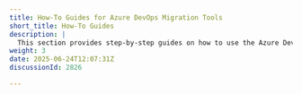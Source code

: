 ```yaml
---
title: How-To Guides for Azure DevOps Migration Tools
short_title: How-To Guides
description: |
  This section provides step-by-step guides on how to use the Azure DevOps Migration Tools effectively, covering various aspects of migration and configuration.
weight: 3
date: 2025-06-24T12:07:31Z
discussionId: 2826

---
```


